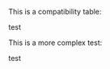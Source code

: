 This is a compatibility table:

<CompaTables>test</CompaTables>

This is a more complex test:

<CompaTables topic="css" type="property" feature="font-size">test</CompaTables>